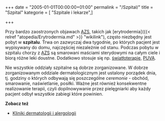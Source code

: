 +++
date = "2005-01-01T00:00:00+01:00"
permalink = "/Szpital/"
title = "Szpital"
kategorie = [ "Szpitale i lekarze",]

+++

Przy bardzo zaostrzonych objawach [AZS](/atopedia/AZS "wikilink"), takich jak [erytrodermia]({{< relref "atopedia/Erytrodermia.md" >}} "wikilink"), często niezbędny jest pobyt w **szpitalu**. Trwa on zazwyczaj dwa tygodnie, po których pacjent jest wypisywany do domu, najczęściej niezależnie od stanu. Podczas pobytu w szpitalu chorzy z [AZS](/atopedia/AZS "wikilink") są smarowani maściami sterydowymi na całym ciele i biorą różne leki doustne. Dodatkowo stosuje się np. [światłoterapię](/atopedia/światłoterapia "wikilink"), [PUVA](/atopedia/PUVA "wikilink").

Nie wszystkie oddziały szpitalne są dobrze zorganizowane. W dobrze zorganizowanym oddziale dermatologicznym jest ustalony porządek dnia, tj. godziny o których odbywają się poszczególne *ceremonie* - obchód, smarowanie, naświetlanie, posiłki. Ważne jest również konsekwentne realizowanie terapii, czyli dopilnowywanie przez pielęgniarki aby każdy pacjent odbył wszystkie zabiegi które powinien.

**Zobacz też**

-   [Kliniki dermatologii i alergologii](/atopedia/Kliniki_dermatologii_i_alergologii "wikilink")
